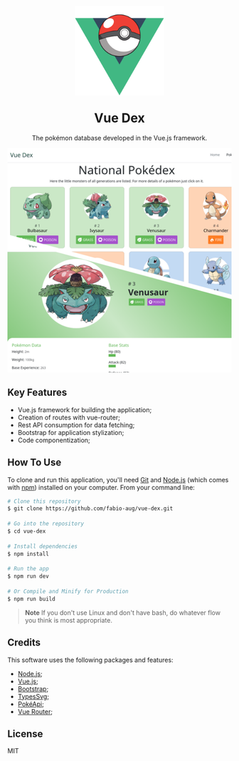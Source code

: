 
<h1 style="display: flex; flex-direction: column; align-items: center;">
  <img src="./src/assets/docs/logo.png" alt="Markdownify" width="200">
  <br>
  Vue Dex
  <br>
</h1>

<p style="text-align: center;">The pokémon database developed in the Vue.js framework.</p>

![screenshot](./src/assets/docs/app.png)

## Key Features

- Vue.js framework for building the application;
- Creation of routes with vue-router;
- Rest API consumption for data fetching;
- Bootstrap for application stylization;
- Code componentization;

## How To Use

To clone and run this application, you'll need [Git](https://git-scm.com) and [Node.js](https://nodejs.org/en/download/) (which comes with [npm](http://npmjs.com)) installed on your computer. From your command line:

```bash
# Clone this repository
$ git clone https://github.com/fabio-aug/vue-dex.git

# Go into the repository
$ cd vue-dex

# Install dependencies
$ npm install

# Run the app
$ npm run dev

# Or Compile and Minify for Production
$ npm run build
```

> **Note**
> If you don't use Linux and don't have bash, do whatever flow you think is most appropriate.

## Credits

This software uses the following packages and features:

- [Node.js](https://nodejs.org/);
- [Vue.js](https://vuejs.org/);
- [Bootstrap](https://getbootstrap.com/);
- [TypesSvg](https://github.com/duiker101/pokemon-type-svg-icons);
- [PokéApi](https://pokeapi.co/);
- [Vue Router](https://router.vuejs.org/);

## License

MIT

